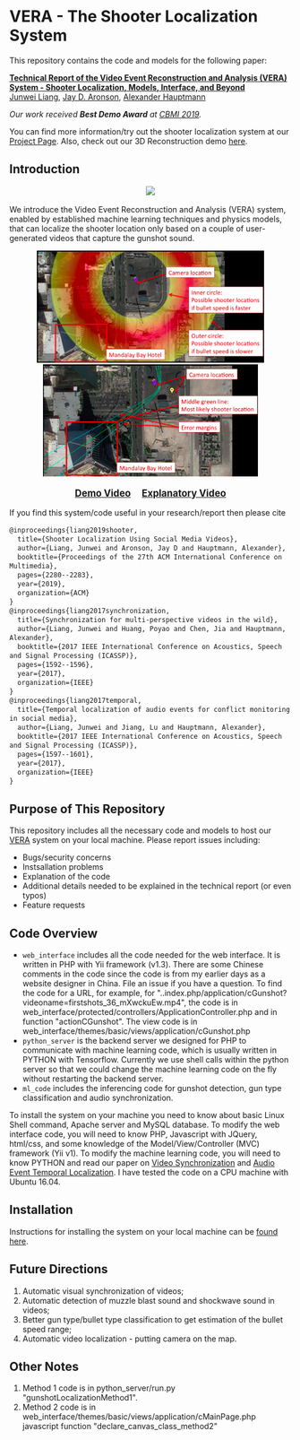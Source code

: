# VERA - The Shooter Localization System

This repository contains the code and models for the following paper:


**[Technical Report of the Video Event Reconstruction and Analysis (VERA) System - Shooter Localization, Models, Interface, and Beyond](https://arxiv.org/abs/1905.13313)** \
[Junwei Liang](https://www.cs.cmu.edu/~junweil/),
[Jay D. Aronson](https://www.cmu.edu/dietrich/history/people/faculty/aronson.html),
[Alexander Hauptmann](https://www.cs.cmu.edu/~alex/)

*Our work received **Best Demo Award** at [CBMI 2019](http://cbmi2019.org/).*

You can find more information/try out the shooter localization system at our [Project Page](https://vera.cs.cmu.edu/). Also, check out our 3D Reconstruction demo [here](https://vera.cs.cmu.edu/VERA_3D_Reconstruction).

## Introduction
<div align="center">
  <div style="">
      <img src="images/VERA_Shooter_Localization.gif" height="400px" />
  </div>
</div>

We introduce the Video Event Reconstruction and Analysis (VERA) system, enabled by established machine learning techniques and physics models, that can localize the shooter location only based on a couple of user-generated videos that capture the gunshot sound.


<div align="center">
  <div style="">
      <img src="images/method1.png" height="200px" />
      <img src="images/method2.png" height="200px" />
  </div>
  <p style="font-weight:bold;font-size:1.2em;">
  	<a href="http://www.youtube.com/watch?feature=player_embedded&v=z0KFTXg5sqI" target="_blank">Demo Video</a> &nbsp; &nbsp;
    <a href="http://www.youtube.com/watch?feature=player_embedded&v=6q7LqqzrY2I" target="_blank">Explanatory Video</a>
  </p>
</div>

If you find this system/code useful in your research/report then please cite

```
@inproceedings{liang2019shooter,
  title={Shooter Localization Using Social Media Videos},
  author={Liang, Junwei and Aronson, Jay D and Hauptmann, Alexander},
  booktitle={Proceedings of the 27th ACM International Conference on Multimedia},
  pages={2280--2283},
  year={2019},
  organization={ACM}
}
@inproceedings{liang2017synchronization,
  title={Synchronization for multi-perspective videos in the wild},
  author={Liang, Junwei and Huang, Poyao and Chen, Jia and Hauptmann, Alexander},
  booktitle={2017 IEEE International Conference on Acoustics, Speech and Signal Processing (ICASSP)},
  pages={1592--1596},
  year={2017},
  organization={IEEE}
}
@inproceedings{liang2017temporal,
  title={Temporal localization of audio events for conflict monitoring in social media},
  author={Liang, Junwei and Jiang, Lu and Hauptmann, Alexander},
  booktitle={2017 IEEE International Conference on Acoustics, Speech and Signal Processing (ICASSP)},
  pages={1597--1601},
  year={2017},
  organization={IEEE}
}
```


## Purpose of This Repository
This repository includes all the necessary code and models to host our [VERA](https://vera.cs.cmu.edu/) system on your local machine.
Please report issues including:
- Bugs/security concerns
- Instsallation problems
- Explanation of the code
- Additional details needed to be explained in the technical report (or even typos)
- Feature requests


## Code Overview
- `web_interface` includes all the code needed for the web interface. It is written in PHP with Yii framework (v1.3). There are some Chinese comments in the code since the code is from my earlier days as a website designer in China. File an issue if you have a question. To find the code for a URL, for example, for "..index.php/application/cGunshot?videoname=firstshots_36_mXwckuEw.mp4", the code is in web_interface/protected/controllers/ApplicationController.php and in function "actionCGunshot". The view code is in web_interface/themes/basic/views/application/cGunshot.php
- `python_server` is the backend server we designed for PHP to communicate with machine learning code, which is usually written in PYTHON with Tensorflow. Currently we use shell calls within the python server so that we could change the machine learning code on the fly without restarting the backend server.
- `ml_code` includes the inferencing code for gunshot detection, gun type classification and audio synchronization.

To install the system on your machine you need to know about basic Linux Shell command, Apache server and MySQL database. To modify the web interface code, you will need to know PHP, Javascript with JQuery, html/css, and some knowledge of the Model/View/Controller (MVC) framework (Yii v1). To modify the machine learning code, you will need to know PYTHON and read our paper on [Video Synchronization](https://ieeexplore.ieee.org/abstract/document/7952425) and [Audio Event Temporal Localization](https://ieeexplore.ieee.org/abstract/document/7952426). I have tested the code on a CPU machine with Ubuntu 16.04.

## Installation
Instructions for installing the system on your local machine can be [found here](INSTALL.md).

## Future Directions
1. Automatic visual synchronization of videos;
2. Automatic detection of muzzle blast sound and shockwave sound in videos;
3. Better gun type/bullet type classification to get estimation of the bullet speed range;
4. Automatic video localization - putting camera on the map.

## Other Notes
1. Method 1 code is in python_server/run.py "gunshotLocalizationMethod1".
2. Method 2 code is in web_interface/themes/basic/views/application/cMainPage.php javascript function "declare_canvas_class_method2"

